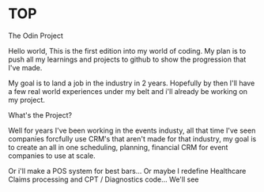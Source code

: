 # TOP

The Odin Project

Hello world,
This is the first edition into my world of coding. My plan is to push all my learnings and projects to github to show the progression that I've made.

My goal is to land a job in the industry in 2 years. Hopefully by then I'll have a few real world experiences under my belt and i'll already be working on my project.

What's the Project?

Well for years I've been working in the events industy, all that time I've seen companies forcfully use CRM's that aren't made for that industry, my goal is to create an all in one scheduling, planning, financial CRM for event companies to use at scale.

Or i'll make a POS system for best bars... Or maybe I redefine Healthcare Claims processing and CPT / Diagnostics code... We'll see
